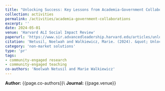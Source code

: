 ```yaml
---
title: "Unlocking Success: Key Lessons from Academia-Government Collaborations in Advancing Public Policy"
collection: activities
permalink: /activities/academia-government-collaborations
excerpt: ''
date: 2024-05-01
venue: 'Harvard ALI Social Impact Review'
paperurl: 'https://www.sir.advancedleadership.harvard.edu/articles/unlocking-success-lessons-academia-government-collaborations-advancing-public-policy'
citation: 'Netusil, Noelwah and Walkiewicz, Marie. (2024). &quot; Unlocking Success: Key Lessons from Academia-Government Collaborations in Advancing Public Policy &quot; <i>  Harvard ALI Social Impact Review </i>'
category: 'non-market solutions'
type: 'pr'
tags:
- community-engaged research
- community-engaged teaching
co-authors: 'Noelwah Netusil and Marie Walkiewicz'
---
```

<!-- Google tag (gtag.js) -->
<script async src="https://www.googletagmanager.com/gtag/js?id=G-8CEVZ95BRH"></script>
<script>
  window.dataLayer = window.dataLayer || [];
  function gtag(){dataLayer.push(arguments);}
  gtag('js', new Date());

  gtag('config', 'G-8CEVZ95BRH');
</script>

**Author:** {{page.co-authors}}\\
**Journal:** {{page.venue}}


